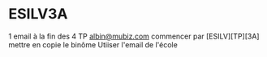 # ESILV3A
1 email à la fin des 4 TP
albin@mubiz.com
commencer par [ESILV][TP][3A]
mettre en copie le binôme
Utiiser l'email de l'école
